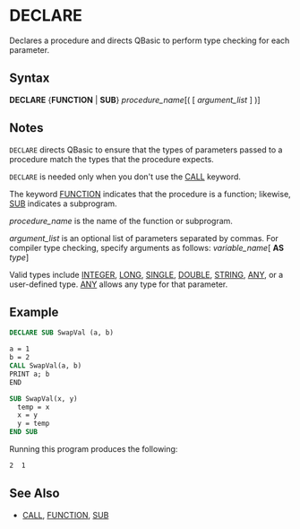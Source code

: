 # DECLARE

Declares a procedure and directs QBasic to perform type checking for each parameter.

## Syntax

**DECLARE** {**FUNCTION** | **SUB**} *procedure_name*[( [ *argument_list* ] )]

## Notes

`DECLARE` directs QBasic to ensure that the types of parameters passed to a procedure match the types that the procedure expects.

`DECLARE` is needed only when you don't use the [CALL](CALL) keyword.

The keyword [FUNCTION](FUNCTION) indicates that the procedure is a function; likewise, [SUB](SUB) indicates a subprogram.

*procedure_name* is the name of the function or subprogram.

*argument_list* is an optional list of parameters separated by commas. For compiler type checking, specify arguments as follows: *variable_name*[ **AS** *type*]

Valid types include [INTEGER](INTEGER), [LONG](LONG), [SINGLE](SINGLE), [DOUBLE](DOUBLE), [STRING](STRING), [ANY](ANY), or a user-defined type. [ANY](ANY) allows any type for that parameter.

## Example

```vb
DECLARE SUB SwapVal (a, b)

a = 1
b = 2
CALL SwapVal(a, b)
PRINT a; b
END

SUB SwapVal(x, y)
  temp = x
  x = y
  y = temp
END SUB
```

Running this program produces the following:

```txt
2  1
```

## See Also

- [CALL](CALL), [FUNCTION](FUNCTION), [SUB](SUB)
